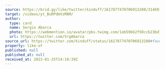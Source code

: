 ```yaml
---
source: https://brid.gy/like/twitter/kinduff/1617877470706913280/314691580
target: /videos/yt_BuRPdmVzMAM/
author:
  type: card
  name: Sergio Abarca
  photo: https://webmention.io/avatar/pbs.twimg.com/1eb59bb2f50ccb23bd7e2ca0177a9410a2601eaacfeb2be99623af2ef014912d.jpg
  url: https://twitter.com/SrgAbarca
source_url: https://twitter.com/kinduff/status/1617877470706913280#favorited-by-314691580
property: like-of
published: null
published_at: null
received_at: 2023-01-25T14:10:39Z
---
```


